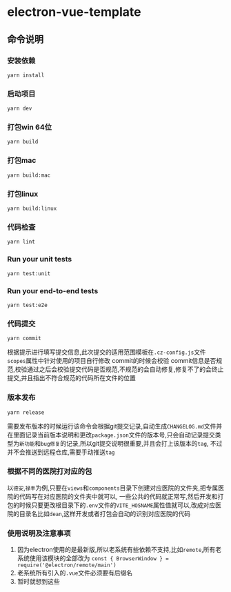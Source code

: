 # electron-vue-template
## 命令说明
### 安装依赖
```
yarn install
```
### 启动项目
```
yarn dev
```
### 打包win 64位
```
yarn build
```
### 打包mac
```
yarn build:mac
```
### 打包linux
```
yarn build:linux
```
### 代码检查
```
yarn lint
```
### Run your unit tests
```
yarn test:unit
```
### Run your end-to-end tests
```
yarn test:e2e
```
### 代码提交
```
yarn commit
```
根据提示进行填写提交信息,此次提交的适用范围模板在`.cz-config.js`文件`scopes`属性中针对使用的项目自行修改
commit的时候会校验 commit信息是否规范,校验通过之后会校验提交代码是否规范,不规范的会自动修复,修复不了的会终止提交,并且指出不符合规范的代码所在文件的位置

### 版本发布
```
yarn release
```
需要发布版本的时候运行该命令会根据git提交记录,自动生成`CHANGELOG.md`文件并在里面记录当前版本说明和更改`package.json`文件的版本号,只会自动记录提交类型为`新功能`和`bug修复`的记录,所以git提交说明很重要,并且会打上该版本的`tag`,
不过并不会推送到远程仓库,需要手动推送`tag`

### 根据不同的医院打对应的包
以`德安`,`禄丰`为例,只要在`views`和`components`目录下创建对应医院的文件夹,把专属医院的代码写在对应医院的文件夹中就可以,
一些公共的代码就正常写,然后开发和打包的时候只要更改根目录下的`.env`文件的`VITE_HOSNAME`属性值就可以,改成对应医院的目录名比如`dean`,这样开发或者打包会自动的识别对应医院的代码

### 使用说明及注意事项
1. 因为electron使用的是最新版,所以老系统有些依赖不支持,比如`remote`,所有老系统使用该模块的全部改为
`const { BrowserWindow } = require('@electron/remote/main')`
2. 老系统所有引入的`.vue`文件必须要有后缀名
3. 暂时就想到这些
